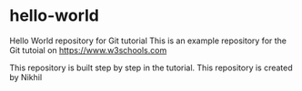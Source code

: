 # hello-world
Hello World repository for Git tutorial
This is an example repository for the Git tutoial on https://www.w3schools.com

This repository is built step by step in the tutorial.
This repository is created by Nikhil
